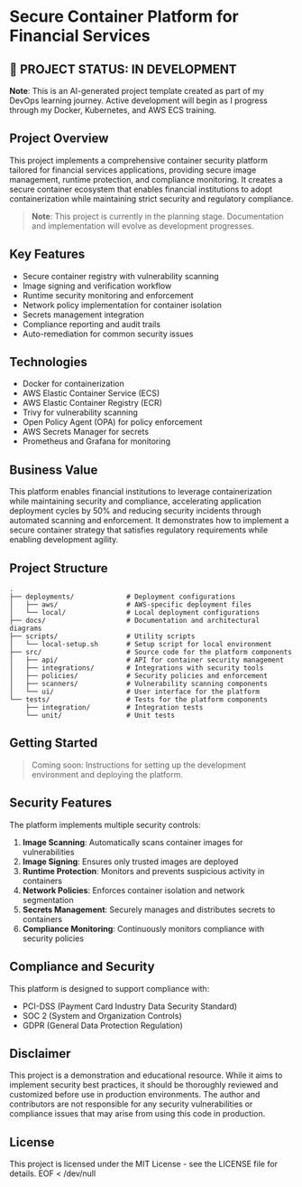 # Secure Container Platform for Financial Services

## 🚧 PROJECT STATUS: IN DEVELOPMENT

**Note**: This is an AI-generated project template created as part of my DevOps learning journey. Active development will begin as I progress through my Docker, Kubernetes, and AWS ECS training.

## Project Overview

This project implements a comprehensive container security platform tailored for financial services applications, providing secure image management, runtime protection, and compliance monitoring. It creates a secure container ecosystem that enables financial institutions to adopt containerization while maintaining strict security and regulatory compliance.

> **Note**: This project is currently in the planning stage. Documentation and implementation will evolve as development progresses.

## Key Features

- Secure container registry with vulnerability scanning
- Image signing and verification workflow
- Runtime security monitoring and enforcement
- Network policy implementation for container isolation
- Secrets management integration
- Compliance reporting and audit trails
- Auto-remediation for common security issues

## Technologies

- Docker for containerization
- AWS Elastic Container Service (ECS)
- AWS Elastic Container Registry (ECR)
- Trivy for vulnerability scanning
- Open Policy Agent (OPA) for policy enforcement
- AWS Secrets Manager for secrets
- Prometheus and Grafana for monitoring

## Business Value

This platform enables financial institutions to leverage containerization while maintaining security and compliance, accelerating application deployment cycles by 50% and reducing security incidents through automated scanning and enforcement. It demonstrates how to implement a secure container strategy that satisfies regulatory requirements while enabling development agility.

## Project Structure

```
.
├── deployments/             # Deployment configurations
│   ├── aws/                 # AWS-specific deployment files
│   └── local/               # Local deployment configurations
├── docs/                    # Documentation and architectural diagrams
├── scripts/                 # Utility scripts
│   └── local-setup.sh       # Setup script for local environment
├── src/                     # Source code for the platform components
│   ├── api/                 # API for container security management
│   ├── integrations/        # Integrations with security tools
│   ├── policies/            # Security policies and enforcement
│   ├── scanners/            # Vulnerability scanning components
│   └── ui/                  # User interface for the platform
└── tests/                   # Tests for the platform components
    ├── integration/         # Integration tests
    └── unit/                # Unit tests
```

## Getting Started

> Coming soon: Instructions for setting up the development environment and deploying the platform.

## Security Features

The platform implements multiple security controls:

1. **Image Scanning**: Automatically scans container images for vulnerabilities
2. **Image Signing**: Ensures only trusted images are deployed
3. **Runtime Protection**: Monitors and prevents suspicious activity in containers
4. **Network Policies**: Enforces container isolation and network segmentation
5. **Secrets Management**: Securely manages and distributes secrets to containers
6. **Compliance Monitoring**: Continuously monitors compliance with security policies

## Compliance and Security

This platform is designed to support compliance with:
- PCI-DSS (Payment Card Industry Data Security Standard)
- SOC 2 (System and Organization Controls)
- GDPR (General Data Protection Regulation)

## Disclaimer

This project is a demonstration and educational resource. While it aims to implement security best practices, it should be thoroughly reviewed and customized before use in production environments. The author and contributors are not responsible for any security vulnerabilities or compliance issues that may arise from using this code in production.

## License

This project is licensed under the MIT License - see the LICENSE file for details.
EOF < /dev/null
